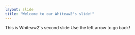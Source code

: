 ```yaml
---
layout: slide
title: "Welcome to our Whiteaw2's slide!"
---
```

This is Whiteaw2's second slide
Use the left arrow to go back!
